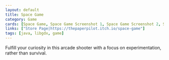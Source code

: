 ```yaml
---
layout: default
title: Space Game
category: Game
cards: [Space Game, Space Game Screenshot 1, Space Game Screenshot 2, Space Game Screenshot 3, Space Game Screenshot 4, Space Game Screenshot 5, Space Game Screenshot 6, Space Game Screenshot 7]
links: ["Store Page|https://thepaperpilot.itch.io/space-game"]
tags: [java, libgdx, game]
---
```

Fulfill your curiosity in this arcade shooter with a focus on experimentation, rather than survival.
